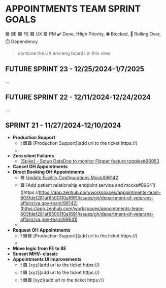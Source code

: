 
# APPOINTMENTS TEAM SPRINT GOALS
🟦 BE 🟩 FE 🟥 UX 🟪 PM   ✔️ Done, ❗High Priority, ⛔ Blocked, 🚧 Rolling Over, ⏱️ Dependency

> combine the UX and eng boards in this view

## FUTURE SPRINT 23 - 12/25/2024-1/7/2025 
...
## FUTURE SPRINT 22 - 12/11/2024-12/24/2024 
....
## SPRINT 21 - 11/27/2024-12/10/2024
- **Production Support**
    - ❗ 🟦🟩 [Production Support](add url to the ticket https://)
    - 
- **Zero silent Failures**
    - [[Spike] - Setup DataDog to monitor Flipper feature toggles#96953](https://app.zenhub.com/workspaces/appointments-team-603fdef281af6500110a1691/issues/gh/department-of-veterans-affairs/va.gov-team/96953)
- **Cancel OH Appointments**
- **Direct Booking OH Appointments**
    - 🟩 [Update Facility Configurations Mock#96142](https://app.zenhub.com/workspaces/appointments-team-603fdef281af6500110a1691/issues/gh/department-of-veterans-affairs/va.gov-team/96142)
    - 🟩 [Add patient relationship endpoint service and mocks#89641]([https://https://app.zenhub.com/workspaces/appointments-team-603fdef281af6500110a1691/issues/gh/department-of-veterans-affairs/va.gov-team/96142](https://app.zenhub.com/workspaces/appointments-team-603fdef281af6500110a1691/issues/gh/department-of-veterans-affairs/va.gov-team/89641)
    - 
- **Request OH Appointments**
    - ❗ 🟦🟩 [Production Support](add url to the ticket https://)
    - 
- **Move logic from FE to BE**
- **Sunset MHV- classic**
- **Appointments UI Improvements**
    - ❗ 🟩 [xyz](add url to the ticket https://)
    - ❗ 🟩 [xyz](add url to the ticket https://)
    - ❗ 🟦🟩 [xyz](add url to the ticket https://)
